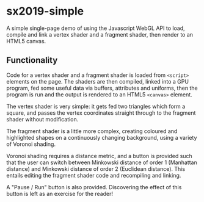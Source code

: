 # sx2019-simple

A simple single-page demo of using the Javascript WebGL API to load, compile and link a vertex shader and a fragment shader, then render to an HTML5 canvas.

## Functionality

Code for a vertex shader and a fragment shader is loaded from `<script>` elements on the page.   The shaders are then compiled, linked into a GPU program, fed some useful data via buffers, attributes and uniforms, then the program is run and the output is rendered to an HTML5 `<canvas>` element.

The vertex shader is very simple:  it gets fed two triangles which form a square, and passes the vertex coordinates straight through to the fragment shader without modification.

The fragment shader is a little more complex, creating coloured and highlighted shapes on a continuously changing background, using a variety of Voronoi shading.

Voronoi shading requires a distance metric, and a button is provided such that the user can switch between Minkowski distance of order 1 (Manhattan distance) and Minkowski distance of order 2 (Euclidean distance).   This entails editing the fragment shader code and recompiling and linking.

A "Pause / Run" button is also provided.   Discovering the effect of this button is left as an exercise for the reader!

